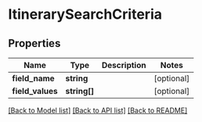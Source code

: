 # ItinerarySearchCriteria

## Properties
Name | Type | Description | Notes
------------ | ------------- | ------------- | -------------
**field_name** | **string** |  | [optional] 
**field_values** | **string[]** |  | [optional] 

[[Back to Model list]](../README.md#documentation-for-models) [[Back to API list]](../README.md#documentation-for-api-endpoints) [[Back to README]](../README.md)


